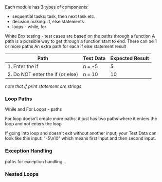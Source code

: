 
Each module has 3 types of components:
- sequential tasks: task, then next task etc.
- decision making: if, else statements
- loops - while, for 

White Box testing - test cases are based on the paths through a function
A path is a possible way to get through a function start to end. 
There can be 1 or more paths
An extra path for each if else statement result

| Path                             | Test Data | Expected Result |
| -------------------------------- | --------- | --------------- |
| 1. Enter the if                  | n = -5    | 5               |
| 2. Do NOT enter the if (or else) | n = 10    | 10              |

*note that if print statement are strings*

###  Loop Paths
While and For Loops - paths

For loop doesn't create more paths, it just has two paths where it enters the loop and not enters the loop

If going into loop and doesn't exit without another input, your Test Data can look like this
input: "-5\\n10"
which means first input and then second input. 

### Exception Handling 
paths for exception handling...

### Nested Loops
